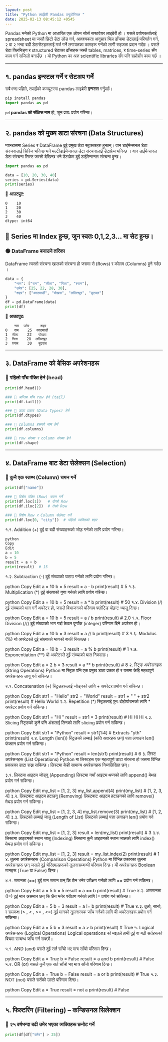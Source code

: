 ```yaml
---
layout: post
title: "Python लाईब्रेरी Pandas ट्युटोरियल "
date: 2025-02-13 08:45:12 +0545
---
```


Pandas भनेको Python मा आधारित एक ओपन सोर्स सफ्टवेयर लाइब्रेरी हो । यसले प्रयोगकर्तालाई spreadsheet मा जस्तै छिटो डेटा लोड गर्न, आवश्यकता अनुसार भिन्न ढाँचामा डेटालाई परिवर्तन गर्न, २ वा २ भन्दा बढी डेटासेटहरुलाई मर्ज गर्ने लगायतका कामहरू गर्नको लागी सहजता प्रदान गर्दछ  । यसले डेटा क्लिनिङ्ग र structured डेटाका ढाँचाहरू जस्तै tables, matrices, र time-series सँग काम गर्न सजिलो बनाउँछ । यो Python का अरु scientific libraries सँग पनि राम्रोसँग काम गर्छ ।

---

## १. pandas इन्स्टल गर्ने र सेटअप गर्ने  
सबैभन्दा पहिले, तपाईंको कम्प्युटरमा pandas लाइब्रेरी **इन्स्टल** गर्नुपर्छ। 

```python
pip install pandas
import pandas as pd
```

`pd` **pandas को संक्षिप्त नाम** हो, जुन प्रायः प्रयोग गरिन्छ।

---

## २. pandas को मुख्य डाटा संरचना (Data Structures)  
प्यान्डासमा Series र DataFrame दुई प्रमुख डेटा स्ट्रक्चरहरु हुन्छन्। वान डाईमेन्सनल डेटा संरचनालाई सिरिज भनिन्छ भने मल्टीडाईमेन्सनल डेटा संरचनालाई डेटाफ्रेम भनिन्छ । वान डाईमेन्सनल डेटा संरचना लिस्ट जस्तो देखिन्छ भने डेटाफ्रेम दुई डाईमेन्सनल संरचना हुन्छ।

```python
import pandas as pd

data = [10, 20, 30, 40]
series = pd.Series(data)
print(series)
```
📌 **आउटपुट:**
```
0    10
1    20
2    30
3    40
dtype: int64
```
🔹 Series मा Index हुन्छ, जुन स्वतः 0,1,2,3... मा सेट हुन्छ।
---

### 🟢 DataFrame बनाउने तरिका  
DataFrame त्यस्तो संरचना खालको संरचना हो जसमा रो (Rows) र कोलम (Columns) हुने गर्दछ । 
```python
data = {
    "नाम": ["राम", "सीता", "गिता", "श्याम"],
    "उमेर": [25, 22, 28, 30],
    "शहर": ["काठमाडौं", "पोखरा", "ललितपुर", "बुटवल"]
}
df = pd.DataFrame(data)
print(df)
```
📌 **आउटपुट:**  
```
    नाम  उमेर     शहर
0   राम    25  काठमाडौं
1  सीता    22   पोखरा
2  गिता    28  ललितपुर
3  श्याम    30   बुटवल
```

---

## ३. DataFrame को बेसिक अपरेशनहरू  

### 🔹 पहिलो पाँच पंक्ति हेर्न (head)
```python
print(df.head())

### 🔹 अन्तिम पाँच row हेर्न (tail)
print(df.tail())

### 🔹 डाटा प्रकार (Data Types) हेर्न
print(df.dtypes)

### 🔹 columns हरूको नाम हेर्न
print(df.columns)

### 🔹 row संख्या र column संख्या हेर्न
print(df.shape)
```

---

## ४. DataFrame बाट डेटा सेलेक्सन (Selection)  

### 🔹 कुनै एक स्तम्भ (Column) चयन गर्ने
```python
print(df["name"])

### 🔹 विशेष पंक्ति (Row) चयन गर्ने
print(df.loc[1])   # दोस्रो Row
print(df.iloc[2])  # तेस्रो Row

### 🔹 विशेष Row र Column सेलेक्ट गर्ने
print(df.loc[0, "city"])  # पहिलो व्यक्तिको शहर
```

१.१. Addition (+)
दुई वा बढी संख्याहरूको जोड़ गर्नको लागि प्रयोग गरिन्छ।
``` python
python
Copy
Edit
a = 10
b = 5
result = a + b
print(result)  # 15
```


१.२. Subtraction (-)
दुई संख्याको घटाउ गर्नको लागि प्रयोग गरिन्छ।

python
Copy
Edit
a = 10
b = 5
result = a - b
print(result)  # 5
१.३. Multiplication (*)
दुई संख्याको गुणा गर्नको लागि प्रयोग गरिन्छ।

python
Copy
Edit
a = 10
b = 5
result = a * b
print(result)  # 50
१.४. Division (/)
दुई संख्याको भाग गर्ने अपरेटर हो, जसले विभाजनको परिणाम फ्लोटिङ पोइन्ट भ्यालु दिन्छ।

python
Copy
Edit
a = 10
b = 5
result = a / b
print(result)  # 2.0
१.५. Floor Division (//)
दुई संख्याको भाग गर्दा केवल पूर्णांक (integer) परिणाम दिने अपरेटर हो।

python
Copy
Edit
a = 10
b = 3
result = a // b
print(result)  # 3
१.६. Modulus (%)
यो अपरेटरले दुई संख्याको भागको बाकी निकाल्छ।

python
Copy
Edit
a = 10
b = 3
result = a % b
print(result)  # 1
१.७. Exponentiation (**)
यो अपरेटरले दुई संख्याको घात निकाल्छ।

python
Copy
Edit
a = 2
b = 3
result = a ** b
print(result)  # 8
२. स्ट्रिङ अपरेसनहरू (String Operations)
Python मा स्ट्रिङ पनि एक प्रमुख डाटा प्रकार हो र यसमा केहि महत्वपूर्ण अपरेसनहरू लागू गर्न सकिन्छ।

२.१. Concatenation (+)
स्ट्रिङहरूलाई जोड्नको लागि + अपरेटर प्रयोग गर्न सकिन्छ।

python
Copy
Edit
str1 = "Hello"
str2 = "World"
result = str1 + " " + str2
print(result)  # Hello World
२.२. Repetition (*)
स्ट्रिङलाई पुनः दोहोर्याउनको लागि * अपरेटर प्रयोग गर्न सकिन्छ।

python
Copy
Edit
str1 = "Hi "
result = str1 * 3
print(result)  # Hi Hi Hi 
२.३. Slicing
स्ट्रिङको कुनै पनि अंशलाई लिनको लागि slicing प्रयोग गर्न सकिन्छ।

python
Copy
Edit
str1 = "Python"
result = str1[1:4]  # Extracts "yth"
print(result)
२.४. Length (len())
स्ट्रिङको लम्बाई (कति अक्षरहरू छन्) पत्ता लगाउन len() फंक्सन प्रयोग गर्न सकिन्छ।

python
Copy
Edit
str1 = "Python"
result = len(str1)
print(result)  # 6
३. लिस्ट अपरेसनहरू (List Operations)
Python मा लिस्टहरू एक महत्वपूर्ण डाटा संरचना हो जसमा विभिन्न प्रकारका डाटा राख्न सकिन्छ। लिस्टमा केही सामान्य अपरेसनहरू निम्नलिखित छन्।

३.१. लिस्टमा आइटम जोड्नु (Appending)
लिस्टमा नयाँ आइटम थप्नको लागि append() मेथड प्रयोग गर्न सकिन्छ।

python
Copy
Edit
my_list = [1, 2, 3]
my_list.append(4)
print(my_list)  # [1, 2, 3, 4]
३.२. लिस्टबाट आइटम हटाउनु (Removing)
लिस्टबाट आइटम हटाउनको लागि remove() मेथड प्रयोग गर्न सकिन्छ।

python
Copy
Edit
my_list = [1, 2, 3, 4]
my_list.remove(3)
print(my_list)  # [1, 2, 4]
३.३. लिस्टको लम्बाई जान्नु (Length of List)
लिस्टको लम्बाई पत्ता लगाउन len() प्रयोग गर्न सकिन्छ।

python
Copy
Edit
my_list = [1, 2, 3]
result = len(my_list)
print(result)  # 3
३.४. लिस्टमा आइटमको स्थान जान्नु (Indexing)
लिस्टमा कुनै आइटमको स्थान जान्नको लागि index() मेथड प्रयोग गर्न सकिन्छ।

python
Copy
Edit
my_list = [1, 2, 3]
result = my_list.index(2)
print(result)  # 1
४. तुलना अपरेसनहरू (Comparison Operations)
Python मा विभिन्न प्रकारका तुलना अपरेसनहरू छन् जसले दुई भेरिएबलहरूको तुलनासम्बन्धी परिणाम दिन्छ। यी अपरेसनहरू Boolean मानहरू (True या False) दिन्छ।

४.१. समानता (==)
दुई मान समान छन् कि छैन भनेर परीक्षण गर्नको लागि == प्रयोग गर्न सकिन्छ।

python
Copy
Edit
a = 5
b = 5
result = a == b
print(result)  # True
४.२. असमानता (!=)
दुई मान असमान छन् कि छैन भनेर परीक्षण गर्नको लागि != प्रयोग गर्न सकिन्छ।

python
Copy
Edit
a = 5
b = 3
result = a != b
print(result)  # True
४.३. ठूलो, सानो, र समकक्ष (> , < , >= , <=)
दुई मानको तुलनात्मक जाँच गर्नको लागि यी अपरेसनहरू प्रयोग गर्न सकिन्छ।

python
Copy
Edit
a = 5
b = 3
result = a > b
print(result)  # True
५. Logical अपरेसनहरू (Logical Operations)
Logical operations को मद्दतले हामी दुई वा बढी सर्तहरूको बिचमा सम्बन्ध जाँच गर्न सक्छौं।

५.१. AND (and)
यसले दुई सर्त साँचो भए मात्र साँचो परिणाम दिन्छ।

python
Copy
Edit
a = True
b = False
result = a and b
print(result)  # False
५.२. OR (or)
यसले कुनै एक सर्त साँचो भए मात्र साँचो परिणाम दिन्छ।

python
Copy
Edit
a = True
b = False
result = a or b
print(result)  # True
५.३. NOT (not)
यसले सर्तको उल्टो परिणाम दिन्छ।

python
Copy
Edit
a = True
result = not a
print(result)  # False

---

## ५. फिल्टरिंग (Filtering) – कन्डिसनल सिलेक्शन  
### 🔹 २५ वर्षभन्दा बढी उमेर भएका व्यक्तिहरू छनोट गर्ने  
```python
print(df[df["उमेर"] > 25])
```
